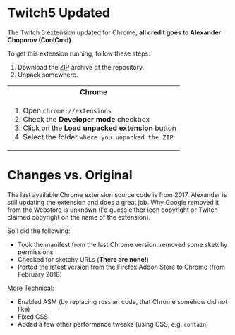 # Twitch5 Updated
The Twitch 5 extension updated for Chrome, **all credit goes to Alexander Choporov (CoolCmd)**.

To get this extension running, follow these steps:

1. Download the [ZIP](https://github.com/kurtextrem/Twitch5/archive/master.zip) archive of the repository.
2. Unpack somewhere.

<table>
	<tr>
		<th>Chrome</th>
	</tr>
	<tr>
		<td>
			<ol>
				<li>Open <code>chrome://extensions</code>
				<li>Check the <strong>Developer mode</strong> checkbox
				<li>Click on the <strong>Load unpacked extension</strong> button
				<li>Select the folder <code>where you unpacked the ZIP</code>
			</ol>
		</td>
	</tr>
</table>

# Changes vs. Original

The last available Chrome extension source code is from 2017. Alexander is still updating the extension and does a great job. 
Why Google removed it from the Webstore is unknown (I'd guess either icon copyright or Twitch claimed copyright on the name of the extension).

So I did the following:
  - Took the manifest from the last Chrome version, removed some sketchy permissions
  - Checked for sketchy URLs (**There are none!**)
  - Ported the latest version from the Firefox Addon Store to Chrome (from February 2018)

More Technical:
  - Enabled ASM (by replacing russian code, that Chrome somehow did not like)
  - Fixed CSS
  - Added a few other performance tweaks (using CSS, e.g. `contain`)
